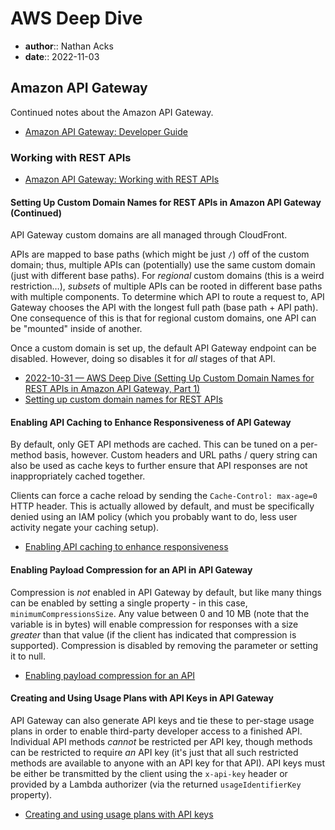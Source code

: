 # AWS Deep Dive

* **author**:: Nathan Acks  
* **date**:: 2022-11-03

## Amazon API Gateway

Continued notes about the Amazon API Gateway.

* [Amazon API Gateway: Developer Guide](https://docs.aws.amazon.com/apigateway/latest/developerguide/welcome.html)

### Working with REST APIs

* [Amazon API Gateway: Working with REST APIs](https://docs.aws.amazon.com/apigateway/latest/developerguide/apigateway-rest-api.html)

#### Setting Up Custom Domain Names for REST APIs in Amazon API Gateway (Continued)

API Gateway custom domains are all managed through CloudFront.

APIs are mapped to base paths (which might be just `/`) off of the custom domain; thus, multiple APIs can (potentially) use the same custom domain (just with different base paths). For *regional* custom domains (this is a weird restriction…), *subsets* of multiple APIs can be rooted in different base paths with multiple components. To determine which API to route a request to, API Gateway chooses the API with the longest full path (base path + API path). One consequence of this is that for regional custom domains, one API can be "mounted" inside of another.

Once a custom domain is set up, the default API Gateway endpoint can be disabled. However, doing so disables it for *all* stages of that API.

* [2022-10-31 — AWS Deep Dive (Setting Up Custom Domain Names for REST APIs in Amazon API Gateway, Part 1)](2022-10-31-aws-deep-dive.md)
* [Setting up custom domain names for REST APIs](https://docs.aws.amazon.com/apigateway/latest/developerguide/how-to-custom-domains.html)

#### Enabling API Caching to Enhance Responsiveness  of API Gateway

By default, only GET API methods are cached. This can be tuned on a per-method basis, however. Custom headers and URL paths / query string can also be used as cache keys to further ensure that API responses are not inappropriately cached together.

Clients can force a cache reload by sending the `Cache-Control: max-age=0` HTTP header. This is actually allowed by default, and must be specifically denied using an IAM policy (which you probably want to do, less user activity negate your caching setup).

* [Enabling API caching to enhance responsiveness](https://docs.aws.amazon.com/apigateway/latest/developerguide/api-gateway-caching.html)

#### Enabling Payload Compression for an API in API Gateway

Compression is *not* enabled in API Gateway by default, but like many things can be enabled by setting a single property - in this case, `minimumCompressionsSize`. Any value between 0 and 10 MB (note that the variable is in bytes) will enable compression for responses with a size *greater* than that value (if the client has indicated that compression is supported). Compression is disabled by removing the parameter or setting it to null.

* [Enabling payload compression for an API](https://docs.aws.amazon.com/apigateway/latest/developerguide/api-gateway-gzip-compression-decompression.html)

#### Creating and Using Usage Plans with API Keys in API Gateway

API Gateway can also generate API keys and tie these to per-stage usage plans in order to enable third-party developer access to a finished API. Individual API methods *cannot* be restricted per API key, though methods can be restricted to require *an* API key (it's just that all such restricted methods are available to anyone with an API key for that API). API keys must be either be transmitted by the client using the `x-api-key` header or provided by a Lambda authorizer (via the returned `usageIdentifierKey` property).

* [Creating and using usage plans with API keys](https://docs.aws.amazon.com/apigateway/latest/developerguide/api-gateway-api-usage-plans.html)
